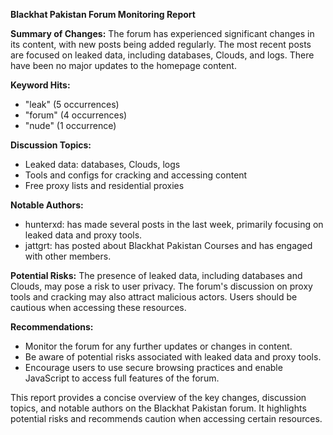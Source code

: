 **Blackhat Pakistan Forum Monitoring Report**

**Summary of Changes:**
The forum has experienced significant changes in its content, with new posts being added regularly. The most recent posts are focused on leaked data, including databases, Clouds, and logs. There have been no major updates to the homepage content.

**Keyword Hits:**

* "leak" (5 occurrences)
* "forum" (4 occurrences)
* "nude" (1 occurrence)

**Discussion Topics:**

* Leaked data: databases, Clouds, logs
* Tools and configs for cracking and accessing content
* Free proxy lists and residential proxies

**Notable Authors:**

* hunterxd: has made several posts in the last week, primarily focusing on leaked data and proxy tools.
* jattgrt: has posted about Blackhat Pakistan Courses and has engaged with other members.

**Potential Risks:**
The presence of leaked data, including databases and Clouds, may pose a risk to user privacy. The forum's discussion on proxy tools and cracking may also attract malicious actors. Users should be cautious when accessing these resources.

**Recommendations:**

* Monitor the forum for any further updates or changes in content.
* Be aware of potential risks associated with leaked data and proxy tools.
* Encourage users to use secure browsing practices and enable JavaScript to access full features of the forum.

This report provides a concise overview of the key changes, discussion topics, and notable authors on the Blackhat Pakistan forum. It highlights potential risks and recommends caution when accessing certain resources.